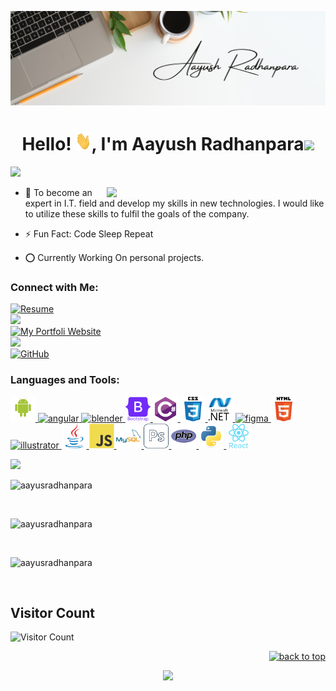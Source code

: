 ![logo](https://github.com/Aayush00001/Aayush00001/blob/main/Banner.png)
<h1 align="center">Hello! <img src="https://raw.githubusercontent.com/ABSphreak/ABSphreak/master/gifs/Hi.gif" width="25px" height="30px">, I'm Aayush Radhanpara<img src="https://i.pinimg.com/originals/3f/7e/4e/3f7e4eff7c96e9fe4b8b4b1ff3f7bdb5.gif" width="6.5%"></h1>
<img src="https://user-images.githubusercontent.com/73097560/115834477-dbab4500-a447-11eb-908a-139a6edaec5c.gif">


<p><img align="right" src="https://camo.githubusercontent.com/19db51af5f90f1b152bc0b9078f5fe97053955be5074f03f17019c70345bdcdb/68747470733a2f2f6d69726f2e6d656469756d2e636f6d2f6d61782f313336302f302a37513379765349765f7430696f4a2d5a2e676966" width="350px"/> </p>


- 🌱 To become an expert in I.T. field and develop my skills in new technologies. I would like to utilize these skills to fulfil the goals of the company.

- ⚡ Fun Fact: Code Sleep Repeat

- ⭕ Currently Working On personal projects.


<h3 align="left">Connect with Me:</h3> 
<p align="left">
  <a href="" target="_blank"><img src="https://img.shields.io/badge/Resume-FFFF00?style=for-the-badge&logo=YOUR_LOGO_URL_HERE&logoColor=white" alt="Resume" target="_blank"></a>
<br>
  <a href="mailto:aayushradhanpara0001@gmail.com" target="_blank"><img src="https://img.shields.io/badge/Gmail-0000ff?style=for-the-badge&logo=gmail&logoColor=white" target="_blank"></a>
<br>
   <a href="" target="_blank"><img src="https://img.shields.io/badge/Portfolio-DC143C?style=for-the-badge&logo=medium&logoColor=white" alt="My Portfoli Website" />
<br>
  <a href="https://www.linkedin.com/in/aayush-radhanpara-875a33306/" target="_blank"><img src="https://img.shields.io/badge/LinkedIn-0077B5?style=for-the-badge&logo=linkedin&logoColor=white" target="_blank"></a>
<br>  
<a href="https://github.com/AayusRadhanpara" target="_blank"><img src="https://img.shields.io/badge/GitHub-181717?style=for-the-badge&logo=github&logoColor=white" alt="GitHub"></a>
  <!-- Add more social media links here -->
</p>



<h3 align="left">Languages and Tools:</h3>
<p align="left"> <a href="https://developer.android.com" target="_blank" rel="noreferrer"> <img src="https://raw.githubusercontent.com/devicons/devicon/master/icons/android/android-original-wordmark.svg" alt="android" width="40" height="40"/> </a> <a href="https://angular.io" target="_blank" rel="noreferrer"> <img src="https://angular.io/assets/images/logos/angular/angular.svg" alt="angular" width="40" height="40"/> </a> <a href="https://www.blender.org/" target="_blank" rel="noreferrer"> <img src="https://download.blender.org/branding/community/blender_community_badge_white.svg" alt="blender" width="40" height="40"/> </a> <a href="https://getbootstrap.com" target="_blank" rel="noreferrer"> <img src="https://raw.githubusercontent.com/devicons/devicon/master/icons/bootstrap/bootstrap-plain-wordmark.svg" alt="bootstrap" width="40" height="40"/> </a> <a href="https://www.w3schools.com/cs/" target="_blank" rel="noreferrer"> <img src="https://raw.githubusercontent.com/devicons/devicon/master/icons/csharp/csharp-original.svg" alt="csharp" width="40" height="40"/> </a> <a href="https://www.w3schools.com/css/" target="_blank" rel="noreferrer"> <img src="https://raw.githubusercontent.com/devicons/devicon/master/icons/css3/css3-original-wordmark.svg" alt="css3" width="40" height="40"/> </a> <a href="https://dotnet.microsoft.com/" target="_blank" rel="noreferrer"> <img src="https://raw.githubusercontent.com/devicons/devicon/master/icons/dot-net/dot-net-original-wordmark.svg" alt="dotnet" width="40" height="40"/> </a> <a href="https://www.figma.com/" target="_blank" rel="noreferrer"> <img src="https://www.vectorlogo.zone/logos/figma/figma-icon.svg" alt="figma" width="40" height="40"/> </a> <a href="https://www.w3.org/html/" target="_blank" rel="noreferrer"> <img src="https://raw.githubusercontent.com/devicons/devicon/master/icons/html5/html5-original-wordmark.svg" alt="html5" width="40" height="40"/> </a> <a href="https://www.adobe.com/in/products/illustrator.html" target="_blank" rel="noreferrer"> <img src="https://www.vectorlogo.zone/logos/adobe_illustrator/adobe_illustrator-icon.svg" alt="illustrator" width="40" height="40"/> </a> <a href="https://www.java.com" target="_blank" rel="noreferrer"> <img src="https://raw.githubusercontent.com/devicons/devicon/master/icons/java/java-original.svg" alt="java" width="40" height="40"/> </a> <a href="https://developer.mozilla.org/en-US/docs/Web/JavaScript" target="_blank" rel="noreferrer"> <img src="https://raw.githubusercontent.com/devicons/devicon/master/icons/javascript/javascript-original.svg" alt="javascript" width="40" height="40"/> </a> <a href="https://www.mysql.com/" target="_blank" rel="noreferrer"> <img src="https://raw.githubusercontent.com/devicons/devicon/master/icons/mysql/mysql-original-wordmark.svg" alt="mysql" width="40" height="40"/> </a> <a href="https://www.photoshop.com/en" target="_blank" rel="noreferrer"> <img src="https://raw.githubusercontent.com/devicons/devicon/master/icons/photoshop/photoshop-line.svg" alt="photoshop" width="40" height="40"/> </a> <a href="https://www.php.net" target="_blank" rel="noreferrer"> <img src="https://raw.githubusercontent.com/devicons/devicon/master/icons/php/php-original.svg" alt="php" width="40" height="40"/> </a> <a href="https://www.python.org" target="_blank" rel="noreferrer"> <img src="https://raw.githubusercontent.com/devicons/devicon/master/icons/python/python-original.svg" alt="python" width="40" height="40"/> </a> <a href="https://reactjs.org/" target="_blank" rel="noreferrer"> <img src="https://raw.githubusercontent.com/devicons/devicon/master/icons/react/react-original-wordmark.svg" alt="react" width="40" height="40"/> </a> </p>


<img src="https://user-images.githubusercontent.com/73097560/115834477-dbab4500-a447-11eb-908a-139a6edaec5c.gif"><br>

<p><img src="https://github-readme-stats.vercel.app/api/top-langs?username=Aayush00001&show_icons=true&locale=en&layout=compact" alt="aayusradhanpara" /></p><br>

<p><img src="https://github-readme-stats.vercel.app/api?username=Aayush00001&show_icons=true&locale=en" alt="aayusradhanpara" /></p><br>

<p><img src="https://github-readme-streak-stats.herokuapp.com/?user=Aayush00001&" alt="aayusradhanpara" /></p><br>


## Visitor Count 
![Visitor Count](https://profile-counter.glitch.me/{AayusRadhanpara}/count.svg)


<p align="right"><a href="#top"><img src="https://img.shields.io/static/v1?label&message=back+to+top&color=green=flat&logo" alt="back to top" /></a></p>



<p align="center">
  <img src="https://capsule-render.vercel.app/api?type=waving&color=gradient&height=65&section=footer"/>
</p>
